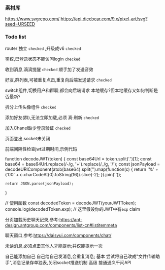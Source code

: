 ### 素材库 
https://www.svgrepo.com/
https://api.dicebear.com/9.x/pixel-art/svg?seed=URSEED

### Todo list
router 独立  `checked` ,升级成v6 `checked`

鉴权,已登录状态不能访问login  `checked` 

收到消息,滴滴提醒  `checked` 顺手加了发送音效

好友,群列表,可被重复点击,重复向后端发送请求 `checked`

switch组件,切换用户和群聊,都会向后端请求 本地缓存?但本地缓存又如何判断是否最新?

拆分上传头像组件 `checked`

添加好友(群),无法立即加载,必须 真·刷新 `checked`

加入Chanel缺少登录验证 `checked`

页面登出,socket未关闭

前端间隔性检查jwt过期时间,示例代码

function decodeJWT(token) {
    const base64Url = token.split('.')[1];
    const base64 = base64Url.replace(/-/g, '+').replace(/_/g, '/');
    const jsonPayload = decodeURIComponent(atob(base64).split('').map(function(c) {
        return '%' + ('00' + c.charCodeAt(0).toString(16)).slice(-2);
    }).join(''));

    return JSON.parse(jsonPayload);
}

// 使用函数
const decodedToken = decodeJWT(yourJWTToken);
console.log(decodedToken.exp); // 这里假设你的JWT中有`exp` claim

分页加载历史聊天记录,参考:https://ant-design.antgroup.com/components/list-cn#listitemmeta

聊天窗口,参考:https://daisyui.com/components/chat/

未读消息,必须点击其他人才能提示;并仅能提示一次

自己能添加自己
自己给自己发消息,会重复消息;
    基本
    尝试将自己改成"文件传输助手",消息记录存单独表,关闭socket推送机制
    高级
    接通通义千问API
